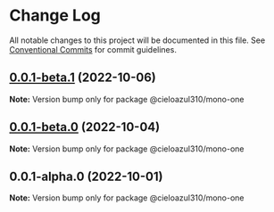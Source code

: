 # Change Log

All notable changes to this project will be documented in this file.
See [Conventional Commits](https://conventionalcommits.org) for commit guidelines.

## [0.0.1-beta.1](https://github.com/cieloazul310/workflow-monorepo/compare/v0.0.1-beta.0...v0.0.1-beta.1) (2022-10-06)

**Note:** Version bump only for package @cieloazul310/mono-one

## [0.0.1-beta.0](https://github.com/cieloazul310/workflow-monorepo/compare/v0.0.1-alpha.0...v0.0.1-beta.0) (2022-10-04)

**Note:** Version bump only for package @cieloazul310/mono-one

## 0.0.1-alpha.0 (2022-10-01)

**Note:** Version bump only for package @cieloazul310/mono-one
